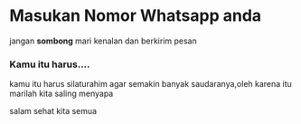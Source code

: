 # Masukan Nomor Whatsapp anda

jangan **sombong** mari kenalan dan berkirim pesan

### Kamu itu harus....

kamu itu harus silaturahim agar semakin banyak saudaranya,oleh karena itu marilah kita saling menyapa

salam sehat kita semua